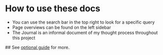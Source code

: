 # How to use these docs

- You can use the search bar in the top right to look for a specific query
- Page overviews can be found on the left sidebar
- The Journal is an informal document of my thought process throughout this project

## See [optional guide](optional-guide.md) for more.